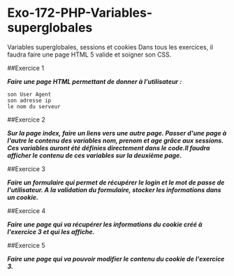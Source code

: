 # Exo-172-PHP-Variables-superglobales

Variables superglobales, sessions et cookies Dans tous les exercices, il faudra faire une page HTML 5 valide et soigner son CSS. 

##Exercice 1 

***Faire une page HTML permettant de donner à l'utilisateur :***

    son User Agent
    son adresse ip
    le nom du serveur


##Exercice 2 

***Sur la page index, faire un liens vers une autre page. Passer d'une page à l'autre le contenu des variables nom, prenom 
et age grâce aux sessions. Ces variables auront été définies directement dans le code.Il faudra afficher le contenu de 
ces variables sur la deuxième page.***


##Exercice 3 

***Faire un formulaire qui permet de récupérer le login et le mot de passe de l'utilisateur. A la validation du 
formulaire, stocker les informations dans un cookie.***


##Exercice 4 

***Faire une page qui va récupérer les informations du cookie créé à l'exercice 3 et qui les affiche.***


##Exercice 5 

***Faire une page qui va pouvoir modifier le contenu du cookie de l'exercice 3.***
